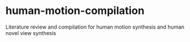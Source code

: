 # human-motion-compilation
Literature review and compilation for human motion synthesis and human novel view synthesis

